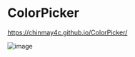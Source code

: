 # ColorPicker

https://chinmay4c.github.io/ColorPicker/

![image](https://github.com/user-attachments/assets/a5833998-0c34-45c4-b633-181c6454e7e2)
